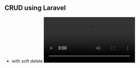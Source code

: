 ## CRUD using Laravel
* with soft delete
![Click to watch the video](https://github.com/NouranAbdelgwad/Laravel_ORM_CRUD/blob/master/laraver_ORM_CRUD.mp4)


